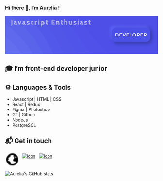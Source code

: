 ### Hi there 👋, I’m Aurelia !

![Cover](https://github.com/aureliasegarra/aureliasegarra/blob/main/img/cover.png)

## :mortar_board: I’m front-end developer junior

## :gear: Languages & Tools 

- Javascript | HTML | CSS 
- React | Redux 
- Figma | Photoshop
- Git | Github
- NodeJs 
- PostgreSQL

## :mailbox_with_mail: Get in touch 

<p>
 <a href="https://github.com/aureliasegarra/" target="_blank" rel="noopener noreferrer"> <img src="https://raw.githubusercontent.com/iconic/open-iconic/master/svg/globe.svg" alt="icon" height="40" style="vertical-align:top; margin:4px"> </a>
 <a href="https://linkedin.com/in/aureliasegarra" target="_blank" rel="noopener noreferrer"> <img src="https://cdn.jsdelivr.net/npm/simple-icons@v3/icons/linkedin.svg" alt="icon" height="40" style="vertical-align:top; margin:4px"></a>
 <a href="mailto:av.segarra@gmail.com"> <img src="https://cdn.jsdelivr.net/npm/simple-icons@v3/icons/gmail.svg" alt="icon" height="40" style="vertical-align:top; margin:4px"></a>
</p>


![Aurelia's GitHub stats](https://github-readme-stats.vercel.app/api?username=aureliasegarra&theme=tokyonight)

















